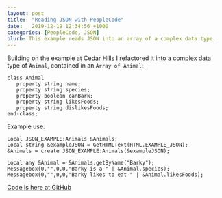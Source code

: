 ```yaml
---
layout: post
title:  "Reading JSON with PeopleCode"
date:   2019-12-19 12:34:56 +1000
categories: [PeopleCode, JSON]
blurb: This example reads JSON into an array of a complex data type.
---
```


Building on the example at [Cedar Hills](https://www.cedarhillsgroup.com/knowledge-base/kbarticles/JSON-parsing-using-peopleTools/) 
I refactored it into a complex data type of ```Animal```, contained in an ```Array of Animal```:

```
class Animal
   property string name;
   property string species;
   property boolean canBark;
   property string likesFoods;
   property string dislikesFoods;
end-class;
```

Example use:

```
Local JSON_EXAMPLE:Animals &Animals;
Local string &exampleJSON = GetHTMLText(HTML.EXAMPLE_JSON);
&Animals = create JSON_EXAMPLE:Animals(&exampleJSON);

Local any &Animal = &Animals.getByName("Barky");
Messagebox(0,"",0,0,"Barky is a " | &Animal.species);
Messagebox(0,"",0,0,"Barky likes to eat " | &Animal.likesFoods);
```

[Code is here at GitHub](https://github.com/evlPanda/JSON-Example)
